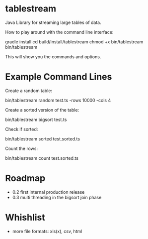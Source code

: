 tablestream
===========

Java Library for streaming large tables of data.

How to play around with the command line interface:

gradle install
cd build/install/tablestream
chmod +x bin/tablestream
bin/tablestream

This will show you the commands and options.

Example Command Lines
=====================

Create a random table:

bin/tablestream random test.ts -rows 10000 -cols 4

Create a sorted version of the table:

bin/tablestream bigsort test.ts

Check if sorted:

bin/tablestream sorted test.sorted.ts

Count the rows:

bin/tablestream count test.sorted.ts

Roadmap
=======

- 0.2 first internal production release
- 0.3 multi threading in the bigsort join phase

Whishlist
=========

- more file formats: xls(x), csv, html


